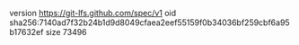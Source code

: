 version https://git-lfs.github.com/spec/v1
oid sha256:7140ad7f32b24b1d9d8049cfaea2eef55159f0b34036bf259cbf6a95b17632ef
size 73496
